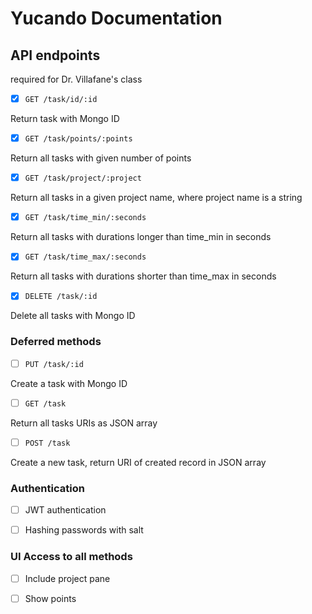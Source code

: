 # Yucando Documentation

## API endpoints 
required for Dr. Villafane's class

- [x] `GET /task/id/:id`

Return task with Mongo ID

- [x] `GET /task/points/:points`

Return all tasks with given number of points

- [x] `GET /task/project/:project`

Return all tasks in a given project name, where project name is a string

- [x] `GET /task/time_min/:seconds`

Return all tasks with durations longer than time_min in seconds

- [x] `GET /task/time_max/:seconds`

Return all tasks with durations shorter than time_max in seconds
 
- [x] `DELETE /task/:id`

Delete all tasks with Mongo ID

### Deferred methods

- [ ] `PUT /task/:id`

Create a task with Mongo ID

- [ ] `GET /task`

Return all tasks URIs as JSON array

- [ ] `POST /task`

Create a new task, return URI of created record in JSON array

### Authentication

- [ ] JWT authentication

- [ ] Hashing passwords with salt

### UI Access to all methods

- [ ] Include project pane

- [ ] Show points
